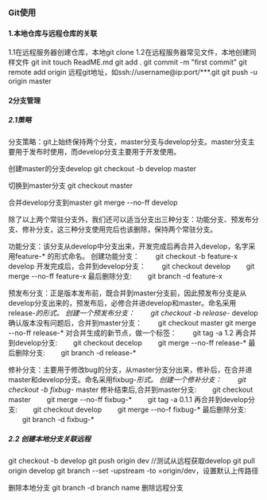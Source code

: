 ### Git使用

#### 1.本地仓库与远程仓库的关联
1.1在远程服务器创建仓库，本地git clone
1.2在远程服务器常见文件，本地创建同样文件
git init
touch ReadME.md
git add .
git commit -m "first commit"
git remote add origin 远程git地址，如ssh://username@ip:port/***.git
git push -u origin master

#### 2分支管理
##### 2.1策略

分支策略：git上始终保持两个分支，master分支与develop分支。master分支主要用于发布时使用，而develop分支主要用于开发使用。

创建master的分支develop
git checkout -b develop master

切换到master分支
git checkout master

合并develop分支到master
git merge --no-ff develop


除了以上两个常驻分支外，我们还可以适当分支出三种分支：功能分支、预发布分支、修补分支，这三种分支使用完后也该删除，保持两个常驻分支。

功能分支：该分支从develop中分支出来，开发完成后再合并入develop，名字采用feature-* 的形式命名。
创建功能分支：
　　git checkout -b feature-x develop
开发完成后，合并到develop分支：
　　git checkout develop
　　git merge --no-ff feature-x
最后删除分支:
　　git branch -d feature-x


预发布分支：正是版本发布前，既合并到master分支前，因此预发布分支是从develop分支出来的，预发布后，必修合并进develop和master。命名采用release-*的形式。
创建一个预发布分支：
　　git checkout -b release-* develop
确认版本没有问题后，合并到master分支：
　　git checkout master
      git merge --no-ff release-*
对合并生成的新节点，做一个标签：
　　git tag -a 1.2
再合并到develop分支:
　　git checkout decelop
　　git merge --no-ff release-*
最后删除分支:
　　git branch -d release-*



修补分支：主要用于修改bug的分支，从master分支分出来，修补后，在合并进master和develop分支。命名采用fixbug-*形式。
创建一个修补分支：
　　git checkout -b fixbug-* master
修补结束后,合并到master分支:
　　git checkout master
　　git merge --no-ff fixbug-*
　　git tag -a 0.1.1
再合并到develop分支:
　　git checkout develop
　　git merge --no-f fixbug-*
最后删除分支:
　　git branch -d fixbug-*
　　
##### 2.2 创建本地分支关联远程
git checkout -b develop
git push origin dev
//测试从远程获取develop
git pull origin develop
git branch --set -upstream -to =origin/dev，设置默认上传路径

删除本地分支
git branch -d branch name
删除远程分支
 

　　

